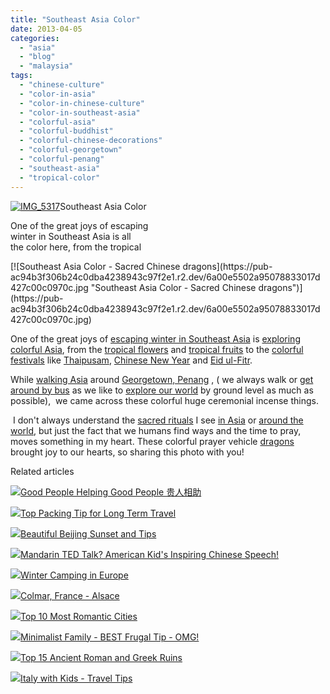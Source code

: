```yaml
---
title: "Southeast Asia Color"
date: 2013-04-05
categories: 
  - "asia"
  - "blog"
  - "malaysia"
tags: 
  - "chinese-culture"
  - "color-in-asia"
  - "color-in-chinese-culture"
  - "color-in-southeast-asia"
  - "colorful-asia"
  - "colorful-buddhist"
  - "colorful-chinese-decorations"
  - "colorful-georgetown"
  - "colorful-penang"
  - "southeast-asia"
  - "tropical-color"
---
```


[![IMG_5317](https://pub-ac94b3f306b24c0dba4238943c97f2e1.r2.dev/6a00e5502a95078833017d427c007c970c.jpg "IMG_5317")](https://pub-ac94b3f306b24c0dba4238943c97f2e1.r2.dev/6a00e5502a95078833017d427c007c970c.jpg)Southeast Asia Color  
  
One of the great joys of escaping  
winter in Southeast Asia is all  
the color here, from the tropical

<!--more--> [![Southeast Asia Color - Sacred Chinese dragons](https://pub-ac94b3f306b24c0dba4238943c97f2e1.r2.dev/6a00e5502a95078833017d427c00c0970c.jpg "Southeast Asia Color - Sacred Chinese dragons")](https://pub-ac94b3f306b24c0dba4238943c97f2e1.r2.dev/6a00e5502a95078833017d427c00c0970c.jpg)  
  
One of the great joys of [escaping winter in Southeast Asia](http://soultravelers3new.local/2013/02/escaping-winter-in-tropical-asia.html "escapign winter in southeast Asia") is [exploring colorful Asia](http://soultravelers3new.local/2012/08/exploring-colorful-asia.html "exploring colorful Asia"), from the [tropical flowers](http://soultravelers3new.local/2013/04/spring-fever-tropical-flowers-in-asia.html "tropical flowers") and [tropical fruits](http://soultravelers3new.local/2012/10/colorful-exotic-fruit-in-tropical-asia.html "tropical fruits in Asia") to the [colorful festivals](http://soultravelers3new.local/2013/02/worlds-best-festival-.html "world's best festival") like [Thaipusam](http://soultravelers3new.local/2013/01/thaipusam-2013.html "Thaipusam"), [Chinese New Year](http://soultravelers3new.local/2013/02/chinese-new-year-in-asia.html "Chinese New Year in Asia") and [Eid ul-Fitr](http://soultravelers3new.local/2012/08/ramadan-ends-eid-ul-fitr-festival-begins.html "Eid ul fitr").  
  
While [walking Asia](http://soultravelers3new.local/2012/08/walking-in-asia.html "walking in Asia") around [Georgetown, Penang](http://soultravelers3new.local/2011/02/20-stunning-photos-chinese-new-year-georgetown-penang.html "Georgetown, Penang") , ( we always walk or [get around by bus](http://soultravelers3new.local/2012/10/getting-around-penang-by-bus.html "getting around Penang by bus") as we like to [explore our world](http://soultravelers3new.local/2012/12/around-the-world-family-travel.html "around the world family travel") by ground level as much as possible),  we came across these colorful huge ceremonial incense things.  
  
 I don't always understand the [sacred rituals](http://soultravelers3new.local/2012/12/sacred-asian-rituals-photo.html "sacred rituals in Asia") I see [in Asia](http://soultravelers3new.local/2012/06/chines.html "tea ceremony asia") or [around the world](http://soultravelers3new.local/around-the-world-family-travel/ "around the world"), but just the fact that we humans find ways and the time to pray,  moves something in my heart. These colorful prayer vehicle [dragons](http://soultravelers3new.local/2012/11/visiting-china-and-dragons.html "Chinese dragons") brought joy to our hearts, so sharing this photo with you!  
  

Related articles

[![](http://i.zemanta.com/150504293_80_80.jpg)](http://soultravelers3new.local/2013/03/good-people-helping-good-people-%E8%B4%B5%E4%BA%BA%E7%9B%B8%E5%8A%A9.html)[Good People Helping Good People 贵人相助](http://soultravelers3new.local/2013/03/good-people-helping-good-people-%E8%B4%B5%E4%BA%BA%E7%9B%B8%E5%8A%A9.html)

[![](http://i.zemanta.com/149896182_80_80.jpg)](http://soultravelers3new.local/2013/03/top-travel-tip-for-long-term-travel.html)[Top Packing Tip for Long Term Travel](http://soultravelers3new.local/2013/03/top-travel-tip-for-long-term-travel.html)

[![](http://i.zemanta.com/153174506_80_80.jpg)](http://soultravelers3new.local/2013/03/beijing-sunset.html)[Beautiful Beijing Sunset and Tips](http://soultravelers3new.local/2013/03/beijing-sunset.html)

[![](http://i.zemanta.com/152306180_80_80.jpg)](http://soultravelers3new.local/2013/03/mandarin-ted-talk-american-kids-inspiring-chinese-speech-.html)[Mandarin TED Talk? American Kid's Inspiring Chinese Speech!](http://soultravelers3new.local/2013/03/mandarin-ted-talk-american-kids-inspiring-chinese-speech-.html)

[![](http://i.zemanta.com/146676524_80_80.jpg)](http://soultravelers3new.local/2013/02/winter-camping-in-europe.html)[Winter Camping in Europe](http://soultravelers3new.local/2013/02/winter-camping-in-europe.html)

[![](http://i.zemanta.com/145601713_80_80.jpg)](http://soultravelers3new.local/2013/02/colmar-france-alsace.html)[Colmar, France - Alsace](http://soultravelers3new.local/2013/02/colmar-france-alsace.html)

[![](http://i.zemanta.com/145325476_80_80.jpg)](http://soultravelers3new.local/2013/02/top-10-most-romantic-cities-.html)[Top 10 Most Romantic Cities](http://soultravelers3new.local/2013/02/top-10-most-romantic-cities-.html)

[![](http://i.zemanta.com/148118983_80_80.jpg)](http://soultravelers3new.local/2013/02/minimalist-family-frugal-tip-omg.html)[Minimalist Family - BEST Frugal Tip - OMG!](http://soultravelers3new.local/2013/02/minimalist-family-frugal-tip-omg.html)

[![](http://i.zemanta.com/151690941_80_80.jpg)](http://soultravelers3new.local/2013/03/best-places-to-visit-ancient-roman-and-greek-ruins.html)[Top 15 Ancient Roman and Greek Ruins](http://soultravelers3new.local/2013/03/best-places-to-visit-ancient-roman-and-greek-ruins.html)

[![](http://i.zemanta.com/155738631_80_80.jpg)](http://soultravelers3new.local/2013/03/italy-with-kids-travel-tips.html)[Italy with Kids - Travel Tips](http://soultravelers3new.local/2013/03/italy-with-kids-travel-tips.html)
